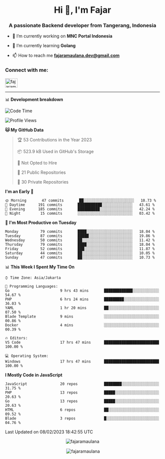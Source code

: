 <h1 align="center">Hi 👋, I'm Fajar</h1>
<h3 align="center">A passionate Backend developer from Tangerang, Indonesia</h3>

<!-- <p align="left"> <img src="https://komarev.com/ghpvc/?username=fajaramaulana&label=Profile%20views&color=0e75b6&style=flat" alt="fajaramaulana" /> </p> -->

- 🔭 I’m currently working on **MNC Portal Indonesia**

- 🌱 I’m currently learning **Golang**

- 📫 How to reach me **fajaramaulana.dev@gmail.com**

<h3 align="left">Connect with me:</h3>
<p align="left">
<a href="https://linkedin.com/in/fajar-agus-maulana-73533a180/" target="blank"><img align="center" src="https://raw.githubusercontent.com/rahuldkjain/github-profile-readme-generator/master/src/images/icons/Social/linked-in-alt.svg" alt="fajaramaulana" height="30" width="40" /></a>
</p>

-------

📊 **Development breakdown**
<!--START_SECTION:waka-->
![Code Time](http://img.shields.io/badge/Code%20Time-876%20hrs%2031%20mins-blue)

![Profile Views](http://img.shields.io/badge/Profile%20Views-71-blue)

**🐱 My GitHub Data** 

> 🏆 53 Contributions in the Year 2023
 > 
> 📦 523.9 kB Used in GitHub's Storage 
 > 
> 🚫 Not Opted to Hire
 > 
> 📜 21 Public Repositories 
 > 
> 🔑 30 Private Repositories  
 > 
**I'm an Early 🐤** 

```text
🌞 Morning       47 commits       ██░░░░░░░░░░░░░░░░░░░░░░░   10.73 % 
🌆 Daytime      191 commits       ███████████░░░░░░░░░░░░░░   43.61 % 
🌃 Evening      185 commits       ██████████░░░░░░░░░░░░░░░   42.24 % 
🌙 Night         15 commits       ░░░░░░░░░░░░░░░░░░░░░░░░░   03.42 % 

```
📅 **I'm Most Productive on Tuesday** 

```text
Monday          79 commits       ████░░░░░░░░░░░░░░░░░░░░░   18.04 % 
Tuesday         87 commits       █████░░░░░░░░░░░░░░░░░░░░   19.86 % 
Wednesday       50 commits       ██░░░░░░░░░░░░░░░░░░░░░░░   11.42 % 
Thursday        79 commits       ████░░░░░░░░░░░░░░░░░░░░░   18.04 % 
Friday          52 commits       ███░░░░░░░░░░░░░░░░░░░░░░   11.87 % 
Saturday        44 commits       ██░░░░░░░░░░░░░░░░░░░░░░░   10.05 % 
Sunday          47 commits       ██░░░░░░░░░░░░░░░░░░░░░░░   10.73 % 

```


📊 **This Week I Spent My Time On** 

```text
⌚︎ Time Zone: Asia/Jakarta

💬 Programming Languages: 
Go                       9 hrs 43 mins       █████████████░░░░░░░░░░░░   54.67 % 
PHP                      6 hrs 24 mins       █████████░░░░░░░░░░░░░░░░   36.03 % 
YAML                     1 hr 20 mins        ██░░░░░░░░░░░░░░░░░░░░░░░   07.50 % 
Blade Template           9 mins              ░░░░░░░░░░░░░░░░░░░░░░░░░   00.86 % 
Docker                   4 mins              ░░░░░░░░░░░░░░░░░░░░░░░░░   00.39 % 

🔥 Editors: 
VS Code                  17 hrs 47 mins      █████████████████████████   100.00 % 

💻 Operating System: 
Windows                  17 hrs 47 mins      █████████████████████████   100.00 % 

```

**I Mostly Code in JavaScript** 

```text
JavaScript               20 repos            ████████░░░░░░░░░░░░░░░░░   31.75 % 
PHP                      13 repos            █████░░░░░░░░░░░░░░░░░░░░   20.63 % 
Go                       13 repos            █████░░░░░░░░░░░░░░░░░░░░   20.63 % 
HTML                     6 repos             ██░░░░░░░░░░░░░░░░░░░░░░░   09.52 % 
Blade                    3 repos             █░░░░░░░░░░░░░░░░░░░░░░░░   04.76 % 

```



 Last Updated on 08/02/2023 18:42:55 UTC
<!--END_SECTION:waka-->
<p align="center"><img align="center" src="https://github-readme-stats.vercel.app/api/top-langs?username=fajaramaulana&show_icons=true&locale=en&layout=compact" alt="fajaramaulana" /></p>

<p align="center">&nbsp;<img align="center" src="https://github-readme-stats.vercel.app/api?username=fajaramaulana&show_icons=true&locale=en" alt="fajaramaulana" /></p>

